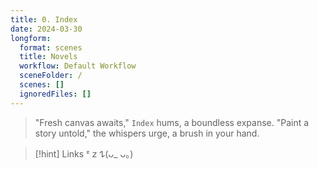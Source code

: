 ```yaml
---
title: 0. Index
date: 2024-03-30
longform:
  format: scenes
  title: Novels
  workflow: Default Workflow
  sceneFolder: /
  scenes: []
  ignoredFiles: []
---
```


> "Fresh canvas awaits," `Index` hums, a boundless expanse.  "Paint a story untold," the whispers urge, a brush in your hand.

> [!hint] Links
> ᶻ 𝗓 𐰁(ᴗ_ ᴗ。) 